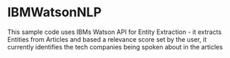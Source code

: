 # IBMWatsonNLP

This sample code uses IBMs Watson API for Entity Extraction - it extracts Entities from Articles and based a relevance score set by the user, it currently identifies the tech companies being spoken about in the articles
